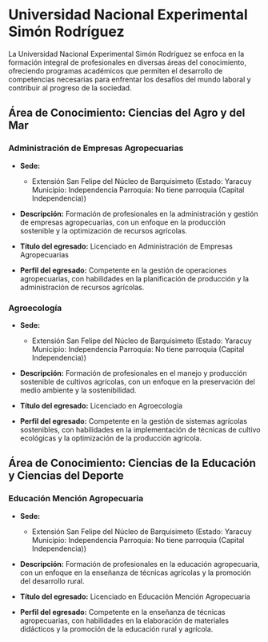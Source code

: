 # Universidad Nacional Experimental Simón Rodríguez

La Universidad Nacional Experimental Simón Rodríguez se enfoca en la formación integral de profesionales en diversas áreas del conocimiento, ofreciendo programas académicos que permiten el desarrollo de competencias necesarias para enfrentar los desafíos del mundo laboral y contribuir al progreso de la sociedad.

## Área de Conocimiento: Ciencias del Agro y del Mar

### Administración de Empresas Agropecuarias

* **Sede:** 
  * Extensión San Felipe del Núcleo de Barquisimeto (Estado: Yaracuy Municipio: Independencia Parroquia: No tiene parroquia (Capital Independencia))

* **Descripción:** 
  Formación de profesionales en la administración y gestión de empresas agropecuarias, con un enfoque en la producción sostenible y la optimización de recursos agrícolas.

* **Título del egresado:** 
  Licenciado en Administración de Empresas Agropecuarias

* **Perfil del egresado:** 
  Competente en la gestión de operaciones agropecuarias, con habilidades en la planificación de producción y la administración de recursos agrícolas.

### Agroecología

* **Sede:** 
  * Extensión San Felipe del Núcleo de Barquisimeto (Estado: Yaracuy Municipio: Independencia Parroquia: No tiene parroquia (Capital Independencia))

* **Descripción:** 
  Formación de profesionales en el manejo y producción sostenible de cultivos agrícolas, con un enfoque en la preservación del medio ambiente y la sostenibilidad.

* **Título del egresado:** 
  Licenciado en Agroecología

* **Perfil del egresado:** 
  Competente en la gestión de sistemas agrícolas sostenibles, con habilidades en la implementación de técnicas de cultivo ecológicas y la optimización de la producción agrícola.

## Área de Conocimiento: Ciencias de la Educación y Ciencias del Deporte

### Educación Mención Agropecuaria

* **Sede:** 
  * Extensión San Felipe del Núcleo de Barquisimeto (Estado: Yaracuy Municipio: Independencia Parroquia: No tiene parroquia (Capital Independencia))

* **Descripción:** 
  Formación de profesionales en la educación agropecuaria, con un enfoque en la enseñanza de técnicas agrícolas y la promoción del desarrollo rural.

* **Título del egresado:** 
  Licenciado en Educación Mención Agropecuaria

* **Perfil del egresado:** 
  Competente en la enseñanza de técnicas agropecuarias, con habilidades en la elaboración de materiales didácticos y la promoción de la educación rural y agrícola.
